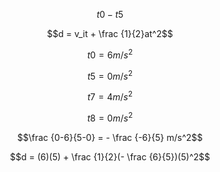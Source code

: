 
$$t0-t5$$

$$d = v_it + \frac {1}{2}at^2$$

$$t0= 6 m/s^2$$

$$t5 = 0 m/s^2$$

$$t7 = 4 m/s^2$$

$$t8 = 0 m/s^2$$

$$\frac {0-6}{5-0} = - \frac {-6}{5} m/s^2$$



$$d = (6)(5) + \frac {1}{2}(- \frac {6}{5})(5)^2$$
